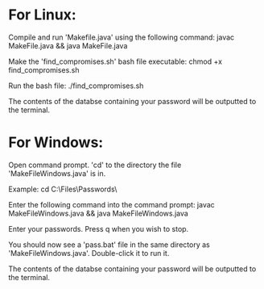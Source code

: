 # For Linux:

Compile and run 'Makefile.java' using the following command: javac MakeFile.java && java MakeFile.java

Make the 'find_compromises.sh' bash file executable: chmod +x find_compromises.sh 

Run the bash file: ./find_compromises.sh

The contents of the databse containing your password will be outputted to the terminal. 

# For Windows:

Open command prompt. 'cd' to the directory the file 'MakeFileWindows.java' is in.

Example: cd C:\Files\Passwords\

Enter the following command into the command prompt: javac MakeFileWindows.java && java MakeFileWindows.java

Enter your passwords. Press q when you wish to stop.

You should now see a 'pass.bat' file in the same directory as 'MakeFileWindows.java'. Double-click it to run it.

The contents of the databse containing your password will be outputted to the terminal. 


